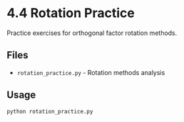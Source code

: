 # 4.4 Rotation Practice

Practice exercises for orthogonal factor rotation methods.

## Files
- `rotation_practice.py` - Rotation methods analysis

## Usage
```bash
python rotation_practice.py
```